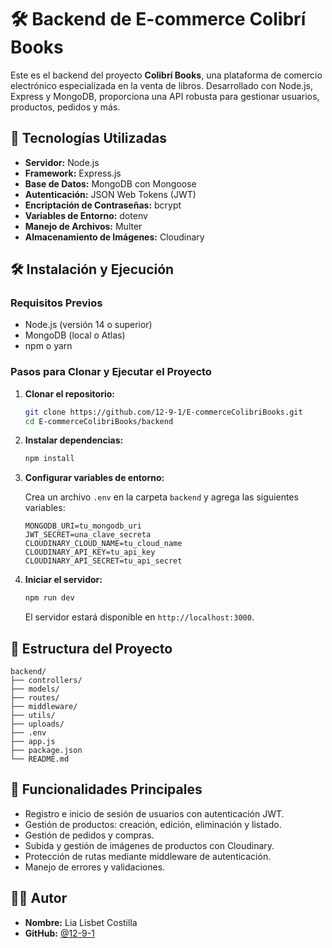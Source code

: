 # 🛠️ Backend de E-commerce Colibrí Books

Este es el backend del proyecto **Colibrí Books**, una plataforma de comercio electrónico especializada en la venta de libros. Desarrollado con Node.js, Express y MongoDB, proporciona una API robusta para gestionar usuarios, productos, pedidos y más.

## 🚀 Tecnologías Utilizadas

* **Servidor:** Node.js
* **Framework:** Express.js
* **Base de Datos:** MongoDB con Mongoose
* **Autenticación:** JSON Web Tokens (JWT)
* **Encriptación de Contraseñas:** bcrypt
* **Variables de Entorno:** dotenv
* **Manejo de Archivos:** Multer
* **Almacenamiento de Imágenes:** Cloudinary

## 🛠️ Instalación y Ejecución

### Requisitos Previos

* Node.js (versión 14 o superior)
* MongoDB (local o Atlas)
* npm o yarn

### Pasos para Clonar y Ejecutar el Proyecto

1. **Clonar el repositorio:**

   ```bash
   git clone https://github.com/12-9-1/E-commerceColibriBooks.git
   cd E-commerceColibriBooks/backend
   ```

2. **Instalar dependencias:**

   ```bash
   npm install
   ```

3. **Configurar variables de entorno:**

   Crea un archivo `.env` en la carpeta `backend` y agrega las siguientes variables:

   ```env
   MONGODB_URI=tu_mongodb_uri
   JWT_SECRET=una_clave_secreta
   CLOUDINARY_CLOUD_NAME=tu_cloud_name
   CLOUDINARY_API_KEY=tu_api_key
   CLOUDINARY_API_SECRET=tu_api_secret
   ```

4. **Iniciar el servidor:**

   ```bash
   npm run dev
   ```

   El servidor estará disponible en `http://localhost:3000`.

## 📂 Estructura del Proyecto

```
backend/
├── controllers/
├── models/
├── routes/
├── middleware/
├── utils/
├── uploads/
├── .env
├── app.js
├── package.json
└── README.md
```

## 🔐 Funcionalidades Principales

* Registro e inicio de sesión de usuarios con autenticación JWT.
* Gestión de productos: creación, edición, eliminación y listado.
* Gestión de pedidos y compras.
* Subida y gestión de imágenes de productos con Cloudinary.
* Protección de rutas mediante middleware de autenticación.
* Manejo de errores y validaciones.

## 👩‍💻 Autor

* **Nombre:** Lia Lisbet Costilla
* **GitHub:** [@12-9-1](https://github.com/12-9-1)

